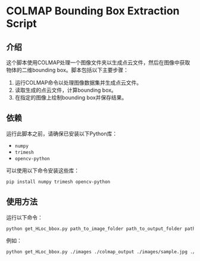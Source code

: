 # COLMAP Bounding Box Extraction Script

## 介绍

这个脚本使用COLMAP处理一个图像文件夹以生成点云文件，然后在图像中获取物体的二维bounding box。脚本包括以下主要步骤：

1. 运行COLMAP命令以处理图像数据集并生成点云文件。
2. 读取生成的点云文件，计算bounding box。
3. 在指定的图像上绘制bounding box并保存结果。

## 依赖

运行此脚本之前，请确保已安装以下Python库：

- `numpy`
- `trimesh`
- `opencv-python`

可以使用以下命令安装这些库：

```bash
pip install numpy trimesh opencv-python
```
## 使用方法
运行以下命令：
```bash
python get_HLoc_bbox.py path_to_image_folder path_to_output_folder path_to_sample_image path_to_output_image
```
例如：
```bash
python get_HLoc_bbox.py ./images ./colmap_output ./images/sample.jpg ./output/bbox_sample.jpg
```

